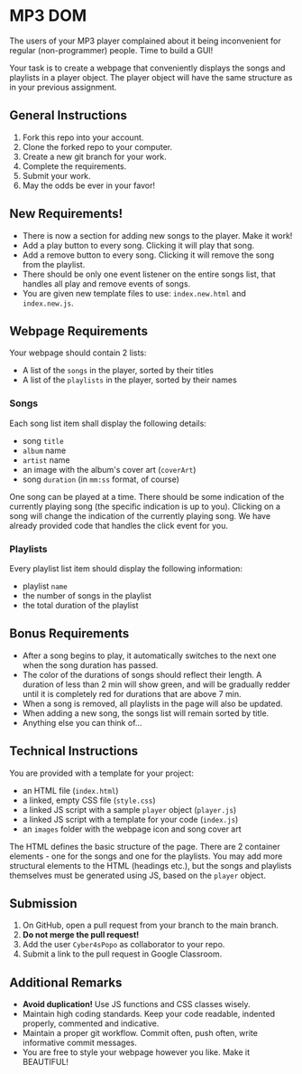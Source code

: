 # MP3 DOM

The users of your MP3 player complained about it being inconvenient for regular (non-programmer) people. Time to build a GUI!

Your task is to create a webpage that conveniently displays the songs and playlists in a player object. The player object will have the same structure as in your previous assignment.

## General Instructions

1. Fork this repo into your account.
2. Clone the forked repo to your computer.
3. Create a new git branch for your work.
4. Complete the requirements.
5. Submit your work.
6. May the odds be ever in your favor!

## New Requirements!
- There is now a section for adding new songs to the player. Make it work!
- Add a play button to every song. Clicking it will play that song.
- Add a remove button to every song. Clicking it will remove the song from the playlist.
- There should be only one event listener on the entire songs list, that handles all play and remove events of songs.
- You are given new template files to use: `index.new.html` and `index.new.js`.

## Webpage Requirements

Your webpage should contain 2 lists:

-   A list of the `songs` in the player, sorted by their titles
-   A list of the `playlists` in the player, sorted by their names

### Songs

Each song list item shall display the following details:

-   song `title`
-   `album` name
-   `artist` name
-   an image with the album's cover art (`coverArt`)
-   song `duration` (in `mm:ss` format, of course)

One song can be played at a time. There should be some indication of the currently playing song (the specific indication is up to you). Clicking on a song will change the indication of the currently playing song. We have already provided code that handles the click event for you.

### Playlists

Every playlist list item should display the following information:

-   playlist `name`
-   the number of songs in the playlist
-   the total duration of the playlist

## Bonus Requirements

-   After a song begins to play, it automatically switches to the next one when the song duration has passed.
-   The color of the durations of songs should reflect their length. A duration of less than 2 min will show green, and will be gradually redder until it is completely red for durations that are above 7 min.
-   When a song is removed, all playlists in the page will also be updated.
-   When adding a new song, the songs list will remain sorted by title.
-   Anything else you can think of...

## Technical Instructions

You are provided with a template for your project:

-   an HTML file (`index.html`)
-   a linked, empty CSS file (`style.css`)
-   a linked JS script with a sample `player` object (`player.js`)
-   a linked JS script with a template for your code (`index.js`)
-   an `images` folder with the webpage icon and song cover art

The HTML defines the basic structure of the page. There are 2 container elements - one for the songs and one for the playlists. You may add more structural elements to the HTML (headings etc.), but the songs and playlists themselves must be generated using JS, based on the `player` object.

## Submission

1. On GitHub, open a pull request from your branch to the main branch.
2. **Do not merge the pull request!**
3. Add the user `Cyber4sPopo` as collaborator to your repo.
4. Submit a link to the pull request in Google Classroom.

## Additional Remarks

-   **Avoid duplication!** Use JS functions and CSS classes wisely.
-   Maintain high coding standards. Keep your code readable, indented properly, commented and indicative.
-   Maintain a proper git workflow. Commit often, push often, write informative commit messages.
-   You are free to style your webpage however you like. Make it BEAUTIFUL!
